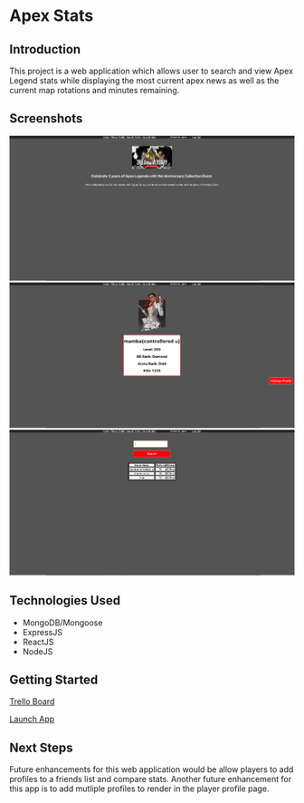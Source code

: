 # Apex Stats
## Introduction
This project is a web application which allows user to search and view Apex Legend stats while displaying the most current apex news as well as the current map rotations and minutes remaining.

## Screenshots
![This is an image](/imgs/home.png) 
![This is an image](/imgs/profile.png)
![This is an image](/imgs/search.png)

## Technologies Used
* MongoDB/Mongoose
* ExpressJS
* ReactJS
* NodeJS

## Getting Started

[Trello Board](https://trello.com/b/ubSp3QYD/apex-stats)

[Launch App](https://sei-apex-stats.herokuapp.com/) 


## Next Steps 
Future enhancements for this web application would be allow players to add profiles to a friends list and compare stats. Another future enhancement for this app is to add mutliple profiles to render in the player profile page. 